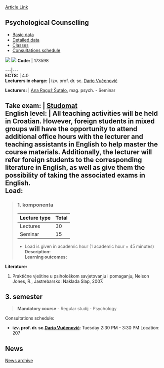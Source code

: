 [Article Link](https://www.fhs.hr/en/course/psycou_a)

## Psychological Counselling
  * [Basic data](https://www.fhs.hr/en/course/psycou_a#v1id-523824_238359_1_0 "Basic data")
  * [Detailed data](https://www.fhs.hr/en/course/psycou_a#v1id-523824_238359_1_1 "Detailed data")
  * [Classes](https://www.fhs.hr/en/course/psycou_a#v1id-523824_238359_1_2 "Classes")
  * [Consultations schedule](https://www.fhs.hr/en/course/psycou_a#v1id-523824_238359_1_3 "Consultations schedule")


[![](https://www.fhs.hr/img/flags/gif/hr.gif)](https://www.fhs.hr/predmet/psisav_a) [![](https://www.fhs.hr/img/flags/gif/gb.gif)](https://www.fhs.hr/en/course/psycou_a)
**Code:** |  173598  
  
---|---  
**ECTS:** |  4.0   
**Lecturers in charge:** |  izv. prof. dr. sc. [Dario Vučenović](https://www.fhs.hr/staff/dario.vucenovic)   
  
**Lecturers:** |  [Ana Raguž Šutalo](https://www.fhs.hr/djelatnik/ana.raguz_sutalo), mag. psych. - Seminar  
  
**Take exam:** |  [Studomat](http://www.isvu.hr/studomat)  
**English level:** |  All teaching activities will be held in Croatian. However, foreign students in mixed groups will have the opportunity to attend additional office hours with the lecturer and teaching assistants in English to help master the course materials. Additionally, the lecturer will refer foreign students to the corresponding literature in English, as well as give them the possibility of taking the associated exams in English.   
**Load:**  
---  
> ### 1. komponenta
> | Lecture type | Total  
> ---|---  
> Lectures | 30  
> Seminar | 15  
> * Load is given in academic hour (1 academic hour = 45 minutes)   
**Description:**  
> **Learning outcomes:**  

  
**Literature:**  
  1. Praktične vještine u psihološkom savjetovanju i pomaganju, Nelson Jones, R., Jastrebarsko: Naklada Slap, 2007. 

  
**3. semester**  
---  
> **Mandatory course** - Regular studij - Psychology  
>   
Consultations schedule: 
  * **izv. prof. dr. sc.[Dario Vučenović](https://www.fhs.hr/staff/dario.vucenovic)**: 
Tuesday 2:30 PM - 3:30 PM
Location: 207 


## News
[News archive](https://www.fhs.hr/en/course/psycou_a?@=20xhg#news_112670 "News archive")
